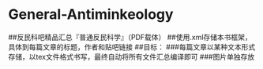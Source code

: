 # General-Antiminkeology
##反民科吧精品汇总『普通反民科学』（PDF载体）
##使用.xml存储本书框架，具体到每篇文章的标题，作者和贴吧链接
##目标：
###每篇文章以某种文本形式存储，以tex文件格式书写，最终自动将所有文件汇总编译即可
###图片单独存放
